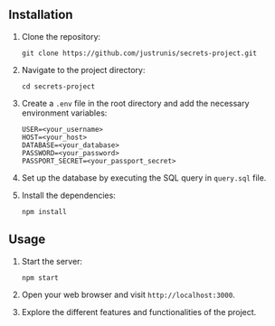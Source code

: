 ## Installation

1. Clone the repository:
    ```
    git clone https://github.com/justrunis/secrets-project.git
    ```
2. Navigate to the project directory:
    ```
    cd secrets-project
    ```

3. Create a `.env` file in the root directory and add the necessary environment variables:
    ```
    USER=<your_username>
    HOST=<your_host>
    DATABASE=<your_database>
    PASSWORD=<your_password>
    PASSPORT_SECRET=<your_passport_secret>
    ```

4. Set up the database by executing the SQL query in `query.sql` file.

5. Install the dependencies:
    ```
    npm install
    ```

## Usage

1. Start the server:
    ```
    npm start
    ```

2. Open your web browser and visit `http://localhost:3000`.

3. Explore the different features and functionalities of the project.

